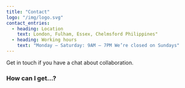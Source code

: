 ```yaml
---
title: "Contact"
logo: "/img/logo.svg"
contact_entries:
  - heading: Location
    text: London, Fulham, Essex, Chelmsford Philippines"
  - heading: Working hours
    text: "Monday – Saturday: 9AM – 7PM We’re closed on Sundays"
---
```

Get in touch if you have a chat about collaboration. 
<h3 class="f4 b lh-title mb2">How can I get…?</h3>
